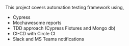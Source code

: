 This project covers automation testing framework using,
 - Cypress
 - Mochawesome reports
 - TDD approach (Cypress Fixtures and Mongo db)
 - CI-CD with Circle CI
 - Slack and MS Teams notifications
